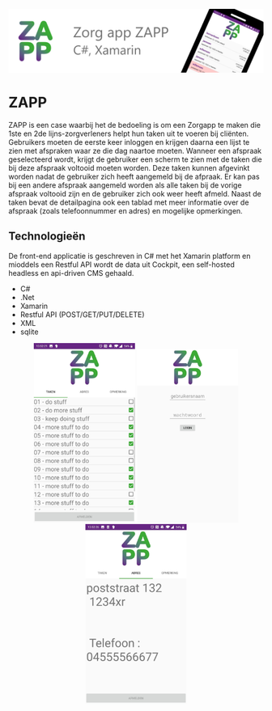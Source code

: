 
<p align="center">
     <img src="readmeAssets/header.png"
          alt="Header"
          /> 
</p>

# ZAPP

ZAPP is een case waarbij het de bedoeling is om een Zorgapp te maken die 1ste en 2de lijns-zorgverleners helpt hun taken uit te voeren bij cliënten. Gebruikers moeten de eerste keer inloggen en krijgen daarna een lijst te zien met afspraken waar ze die dag naartoe moeten. Wanneer een afspraak geselecteerd wordt, krijgt de gebruiker een scherm te zien met de taken die bij deze afspraak voltooid moeten worden. Deze taken kunnen afgevinkt worden nadat de gebruiker zich heeft aangemeld bij de afpraak. Er kan pas bij een andere afspraak aangemeld worden als alle taken bij de vorige afspraak voltooid zijn en de gebruiker zich ook weer heeft afmeld. Naast de taken bevat de detailpagina ook een tablad met meer informatie over de afspraak (zoals telefoonnummer en adres) en mogelijke opmerkingen.

## Technologieën

De front-end applicatie is geschreven in C# met het Xamarin platform en mioddels een Restful API wordt de data uit Cockpit, een self-hosted headless en api-driven CMS gehaald. 
* C#
* .Net
* Xamarin
* Restful API (POST/GET/PUT/DELETE)
* XML 
* sqlite

<p align="center">
     <img src="readmeAssets/tasks.jpg"
         alt="tasks"
         width=200/>
     <img src="readmeAssets/login.jpg"
         alt="login screen"
         width=200/>
     <img src="readmeAssets/address.jpg"
         alt="address screen"
         width=200/>
</p>

